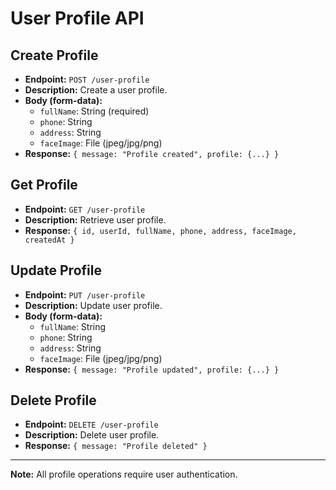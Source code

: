 # User Profile API

## Create Profile
- **Endpoint:** `POST /user-profile`
- **Description:** Create a user profile.
- **Body (form-data):**
  - `fullName`: String (required)
  - `phone`: String
  - `address`: String
  - `faceImage`: File (jpeg/jpg/png)
- **Response:** `{ message: "Profile created", profile: {...} }`

## Get Profile
- **Endpoint:** `GET /user-profile`
- **Description:** Retrieve user profile.
- **Response:** `{ id, userId, fullName, phone, address, faceImage, createdAt }`

## Update Profile
- **Endpoint:** `PUT /user-profile`
- **Description:** Update user profile.
- **Body (form-data):**
  - `fullName`: String
  - `phone`: String
  - `address`: String
  - `faceImage`: File (jpeg/jpg/png)
- **Response:** `{ message: "Profile updated", profile: {...} }`

## Delete Profile
- **Endpoint:** `DELETE /user-profile`
- **Description:** Delete user profile.
- **Response:** `{ message: "Profile deleted" }`

---

**Note:** All profile operations require user authentication.

